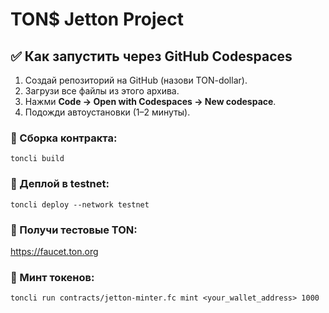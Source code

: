 
# TON$ Jetton Project

## ✅ Как запустить через GitHub Codespaces
1. Создай репозиторий на GitHub (назови TON-dollar).
2. Загрузи все файлы из этого архива.
3. Нажми **Code → Open with Codespaces → New codespace**.
4. Подожди автоустановки (1–2 минуты).

### 📌 Сборка контракта:
```
toncli build
```

### 📌 Деплой в testnet:
```
toncli deploy --network testnet
```

### 📌 Получи тестовые TON:
https://faucet.ton.org

### 📌 Минт токенов:
```
toncli run contracts/jetton-minter.fc mint <your_wallet_address> 1000
```
